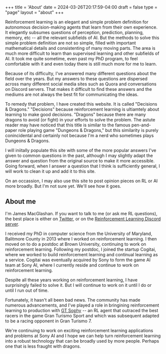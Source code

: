 +++
title = 'About'
date = 2024-03-26T20:17:59-04:00
draft = false
type = "page"
layout = "about"
+++

Reinforcement learning is an elegant and simple problem definition for autonomous decision-making agents that learn
from their own experience. It elegantly subsumes questions of perception, prediction, planning, memory, etc -- all the relevant
subfields of AI. But the methods to solve this simple problem definition are not so simple, filled with important
mathematical details and consistenting of many moving parts. The area is much more difficult to learn than supervised
learning and other subfields of AI. It took me quite sometime, even past my PhD program, to feel comfortable with it
and even today there is still much more for me to learn.

Because of its difficulty, I've answered many different questions about the field over the years. But my answers to these
questions are dispersed across many different social media sites such as Quora and conversations on Discord servers.
That makes it difficult to find these answers and the mediums are not always the best fit for communicating the ideas.

To remedy that problem, I have created this website. It is called "Decisions & Dragons." "Decisions" because reinforcement
learning is ultiamtely about learning to make good decisions. "Dragons" because there are many dragons to avoid (or fight) 
in your efforts to solve the problem. The astute reader may have noticed that this title is similar to the famous
pen-and-paper role playing game "Dungeons & Dragons," but this similarity is purely conincidental and certainly not
because I'm a nerd who sometimes plays Dungeons & Dragons.

I will iniitally populate this site with some of the more popular
answers I've given to common questions in the past, although I may slightly adapt the answer and question from
the original source to make it more accessible. Going forward, when I answer a question that I think is 
sufficiently general, I will work to clean it up and add it to this site.

On an occassion, I may also use this site to post opinion pieces on RL or AI more broadly. 
But I'm not sure yet. We'll see how it goes.

## About me
I'm James MacGlashan. If you want to talk to me (or ask me RL questions), the best place is either on [Twitter](https://twitter.com/jmac_ai), or 
on the [Reinforcement Learning Discord server](https://discord.gg/rn7J7W4F).

I received my PhD in computer science from the University of Maryland, Balitmore County in 2013 where I 
worked on reinforcement learning. I then moved on to do a postdoc at Brown University, continuing to work on reinforcement learning.
Following my postdoc, I joined the startup Cogitai, where we worked to build reinforcement learning and 
continual learning as a service. Cogitai was eventually acquired by Sony to form the game AI team at Sony AI, where I 
currently reside and continue to work on reinforcement learning.

Despite all these years working on reinforcement learning, I have surprisingly failed to solve it. But I will continue to work
on it until I do or until I run out of time. 

Fortunately, it hasn't all been bad news. The community has made numerous advancements,
and I've played a role in bringining reinforcement learning to production with 
[GT Sophy](https://www.gran-turismo.com/us/gran-turismo-sophy/) -- an RL agent that outraced the best racers in the game Gran Turismo Sport and which was subsequent adapted to be a racing opponent in Gran Turismo 7.

We're continuing to work on exciting reinforcement learning applications and problems at Sony AI and I hope we can help
turn reinforcement learning into a robust technology that can be broadly used by more people. Perhaps one that is less
fraught with dragons.